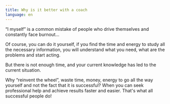 ```yaml
---
title: Why is it better with a coach
language: en
---
```


<p>“I myself” is a common mistake of people who drive themselves and constantly face burnout…</p>

<p>Of course, you can do it yourself, if you find the time and energy to study all the necessary information, you will understand what you need, what are the problems and start acting.</p>

<p>But there is not enough time, and your current knowledge has led to the current situation.</p>

<p>Why “reinvent the wheel”, waste time, money, energy to go all the way yourself and not the fact that it is successful? When you can seek professional help and achieve results faster and easier. That's what all successful people do!</p>
